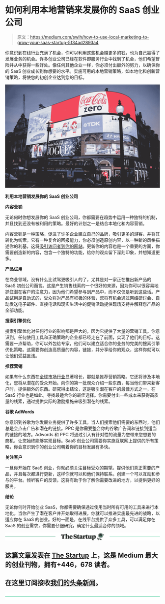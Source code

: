# 如何利用本地营销来发展你的 SaaS 创业公司

> 原文：<https://medium.com/swlh/how-to-use-local-marketing-to-grow-your-saas-startup-5f34ad2893a4>

你意识到在线行业充满了机会，你可以利用这些机会赚更多的钱，也为自己赢得了发展业务的机会。许多创业公司已经在软件即服务行业中找到了机会，他们希望冒险并从中获得一些好处。像任何其他企业一样，你必须付出额外的努力，以确保你的 SaaS 创业成长到你想要的水平。实施可用的本地营销策略，如本地化和创新营销策略，将使您的初创企业达到您的目标。

![](img/612cd98b31803fa9f35074e1ec1bbdf9.png)

**利用本地营销发展你的 SaaS 创业公司**

**内容营销**

无论何时你想发展你的 SaaS 创业公司，你都需要在趋势中运用一种独特的机制，并且找到还没有被利用的策略。最好的计划之一是结合本地化和内容营销。

内容营销是一种策略，促进了许多企业建立自己的品牌，吸引更多的游客，并将其转化为线索。它有一种复合的回报能力，你必须创造原创内容，以一种新的风格描述你的利基，这将[吸引访问者到你的网站](https://daydigital.com/tips-engaging-website-visitors)。更新你的内容也是一个重要的方面，你需要创造新的内容，包含一个独特的功能，给你的观众留下深刻印象，并想知道更多。

**产品试用**

在商业领域，没有什么比试驾更吸引人的了，尤其是对一家正在推出新产品的 SaaS 初创公司而言。这是产生销售线索的一个很好的来源，因为你可以很容易地抓住潜在客户的注意力，因为他们希望参与到产品中，而不仅仅是听到这些话。产品试用是自助式的，受众将对产品有积极的体验，您将有机会通过网络研讨会、自动发送电子邮件、直接电话和现实生活中的促销活动提供现场支持并解释您产品的全部功能。

**搜索引擎优化**

搜索引擎优化对任何行业的影响都是巨大的，因为它提供了大量的营销工具。你意识到，任何使用工具和正确策略的企业都已经走在了前面，实现了他们的目标。这需要一点帮助，你可以外包给专家，他们可以建立适合你的业务的完美的搜索引擎优化策略。这需要你创造高质量的内容，链接，并分享给你的观众，这样你就可以让他们受益匪浅。

**推荐营销**

如果有什么东西在[全球市场行业](https://www.daytranslations.com/blog/2016/06/3-ways-localization-helps-reach-broader-audience-7420/)显著增长，那就是推荐营销策略。它还将涉及本地化，您将从潜在的受众开始。向你的第一批观众介绍一些东西，每当他们带来新客户时，提供额外的东西。研究得出结论，这是吸引潜在客户的最佳方式之一，在 SaaS 行业也是如此。寻找最适合你的最佳选择。你需要付出一些成本来获得高质量的线索，通过提供实际的激励措施来吸引潜在的线索。

**谷歌 AdWords**

你意识到谷歌为你发展业务提供了许多工具。当人们搜索他们需要的东西时，他们总是会点击广告和潜在的链接。PPC 是你需要整合你的谷歌广告词和链接到适当的链接的地方。Adwords 和 PPC 将通过引入有针对性的流量为您带来您想要的商机，让您始终能够实现目标。SaaS 创业公司需要你实施互联网上提供的所有策略，你会意识到你的创业公司朝着你的目标发展有多快。

**关注客户**

一旦你开始在 SaaS 创业，你就必须关注目标受众的期望。提供他们真正需要的产品，并且每次都进行更新，这样你就可以和他们保持联系。创建一个可以互动和参与的平台。倾听客户的反馈，这将有助于你了解你需要改进的地方，以提供更好的服务。

**结论**

无论你何时开始创业 SaaS，你都需要确保通过使用当时所有可用的工具来进行本地化。当你产生了潜在客户并开始取得进展，你就可以推进实施最先进的战略，以适应你在 SaaS 的创业。好的一面是，在线平台提供了众多工具，可以满足你在 SaaS 的创业需求，你需要仔细研究，确定什么最适合你的领域。

[![](img/308a8d84fb9b2fab43d66c117fcc4bb4.png)](https://medium.com/swlh)

## 这篇文章发表在 [The Startup](https://medium.com/swlh) 上，这是 Medium 最大的创业刊物，拥有+446，678 读者。

## 在这里订阅接收[我们的头条新闻](https://growthsupply.com/the-startup-newsletter/)。

[![](img/b0164736ea17a63403e660de5dedf91a.png)](https://medium.com/swlh)